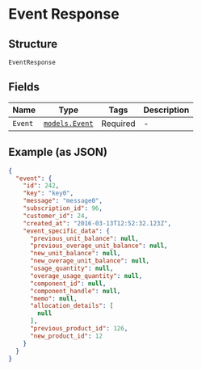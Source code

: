
# Event Response

## Structure

`EventResponse`

## Fields

| Name | Type | Tags | Description |
|  --- | --- | --- | --- |
| `Event` | [`models.Event`](../../doc/models/event.md) | Required | - |

## Example (as JSON)

```json
{
  "event": {
    "id": 242,
    "key": "key0",
    "message": "message0",
    "subscription_id": 96,
    "customer_id": 24,
    "created_at": "2016-03-13T12:52:32.123Z",
    "event_specific_data": {
      "previous_unit_balance": null,
      "previous_overage_unit_balance": null,
      "new_unit_balance": null,
      "new_overage_unit_balance": null,
      "usage_quantity": null,
      "overage_usage_quantity": null,
      "component_id": null,
      "component_handle": null,
      "memo": null,
      "allocation_details": [
        null
      ],
      "previous_product_id": 126,
      "new_product_id": 12
    }
  }
}
```

